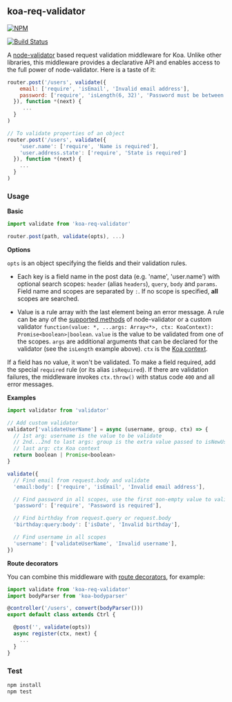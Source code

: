 ## koa-req-validator

[![NPM](https://nodei.co/npm/koa-req-validator.png?compact=true)](https://www.npmjs.com/package/koa-req-validator)

[![Build Status](https://travis-ci.org/buunguyen/koa-req-validator.svg?branch=master)](https://travis-ci.org/buunguyen/koa-req-validator)

A [node-validator](https://github.com/chriso/validator.js) based request validation middleware for Koa. Unlike other libraries, this middleware provides a declarative API and enables access to the full power of node-validator. Here is a taste of it:

```js
router.post('/users', validate({
    email: ['require', 'isEmail', 'Invalid email address'],
    password: ['require', 'isLength(6, 32)', 'Password must be between 6 and 32 characters']
  }), function *(next) {
     ...
  }
)

// To validate properties of an object
router.post('/users', validate({
    'user.name': ['require', 'Name is required'],
    'user.address.state': ['require', 'State is required']
  }), function *(next) {
    ...
  }
)
```

### Usage

__Basic__

```js
import validate from 'koa-req-validator'

router.post(path, validate(opts), ...)
```

__Options__

`opts` is an object specifying the fields and their validation rules.

* Each key is a field name in the post data (e.g. 'name', 'user.name') with optional search scopes: `header` (alias `headers`), `query`, `body` and `params`. Field name and scopes are separated by `:`. If no scope is specified, **all** scopes are searched.

* Value is a rule array with the last element being an error message. A rule can be any of the [supported methods](https://github.com/chriso/validator.js#validators) of node-validator or a custom validator `function(value: *, ...args: Array<*>, ctx: KoaContext): Promise<boolean>|boolean`. `value` is the value to be validated from one of the scopes. `args` are additional arguments that can be declared for the validator (see the `isLength` example above). `ctx` is the [Koa context](https://github.com/koajs/koa/blob/master/docs/api/context.md).

If a field has no value, it won't be validated. To make a field required, add the special `required` rule (or its alias `isRequired`). If there are validation failures, the middleware invokes `ctx.throw()` with status code `400` and all error messages.

__Examples__

```js
import validator from 'validator'

// Add custom validator
validator['validateUserName'] = async (username, group, ctx) => {
  // 1st arg: username is the value to be validate
  // 2nd...2nd to last args: group is the extra value passed to isNewUserName
  // last arg: ctx Koa context
  return boolean | Promise<boolean>
}

validate({
  // Find email from request.body and validate
  'email:body': ['require', 'isEmail', 'Invalid email address'],

  // Find password in all scopes, use the first non-empty value to validate
  'password': ['require', 'Password is required'],

  // Find birthday from request.query or request.body
  'birthday:query:body': ['isDate', 'Invalid birthday'],

  // Find username in all scopes
  'username': ['validateUserName', 'Invalid username'],
})
```

__Route decorators__

You can combine this middleware with [route decorators](https://github.com/buunguyen/route-decorators), for example:

```js
import validate from 'koa-req-validator'
import bodyParser from 'koa-bodyparser'

@controller('/users', convert(bodyParser()))
export default class extends Ctrl {

  @post('', validate(opts))
  async register(ctx, next) {
    ...
  }
}
```

### Test

```bash
npm install
npm test
```

